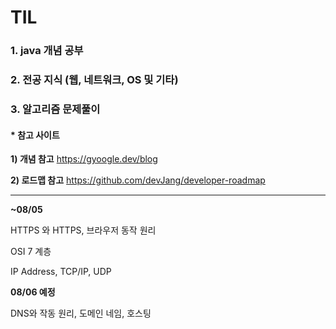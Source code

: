 # TIL

### 1. java 개념 공부

### 2. 전공 지식 (웹, 네트워크, OS 및 기타)

### 3. 알고리즘 문제풀이



#### * 참고 사이트

**1) 개념 참고** https://gyoogle.dev/blog

**2) 로드맵 참고** https://github.com/devJang/developer-roadmap



------------------------------------------------------------------------------------------------------------------------------------------------------

**~08/05**

HTTPS 와 HTTPS, 브라우저 동작 원리

OSI 7 계층

IP Address, TCP/IP, UDP

**08/06 예정**

DNS와 작동 원리, 도메인 네임, 호스팅
